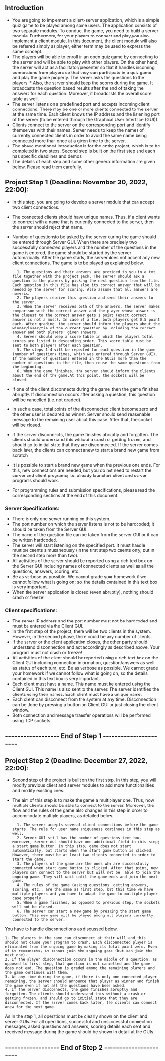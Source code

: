 ## Introduction

- You are going to implement a client-server application, which is a simple quiz game to be played among some users. The application consists of two separate modules. To conduct the game, you need to build a server module. Furthermore, for your players to connect and play,you also implement a client module. In this document, the client module will also be referred simply as player, either term may be used to express the same concept.
- The players will be able to enroll in an open quiz game by connecting to the server and will be able to play with other players. On the other hand, the server will act as a facilitator/presenter so that it handles incoming connections from players so that they can participate in a quiz game and play the game properly. The server asks the questions to the players. \* Also, the server should keep the scores during the game. It broadcasts the question based results after the end of taking the answers for each question. Moreover, it broadcasts the overall score table as well.
- The server listens on a predefined port and accepts incoming client connections. There may be one or more clients connected to the server at the same time. Each client knows the IP address and the listening port of the server (to be entered through the Graphical User Interface (GUI)).
- Clients connect to the server on the corresponding port and identify themselves with their names. Server needs to keep the names of currently connected clients in order to avoid the same name being connected more than once at a given time to the server.
- The above mentioned introduction is for the entire project, which is to be completed in two steps. Second step is built on the first step and each has specific deadlines and demos.
- The details of each step and some other general information are given below. Please read them carefully.

## Project Step 1 (Deadline: November 30, 2022, 22:00):

- In this step, you are going to develop a server module that can accept two client connections.
- The connected clients should have unique names. Thus, if a client wants to connect with a name that is currently connected to the server, then the server should reject that name.
- Number of questionsto be asked by the server during the game should be entered through Server GUI. When there are precisely two successfully connected players and the number of the questions in the game is entered, the game should be started by the server automatically. After the game starts, the server does not accept any new client connections. The game is to be played as explained below.

        1. The questions and their answers are provided to you in a txt file together with the project pack. The server should ask a question to the players by picking the next question from the file. Each question in this file has also its correct answer that will be needed by the server for scoring. Also assume that all answers are numeric.
        2. The players receive this question and send their answers to the server.
        3. When the server receives both of the answers, the server makes comparison with the correct answer and the player whose answer is the closest to the correct answer gets 1 point (exact correct answer is not a must). In case of a tie, both players get 0.5 point each. After grading, the server should inform the players about the winner/loser/tie of the current question by including the correct answer and both players' given answers.
        4. Server should keep a score table in which the players total scores are listed in descending order. This score table must be sent to both players after each question.
        5. The steps 1-4 will be repeated for each question in the game (number of questions times, which was entered through Server GUI). If the number of questions entered in the GUIis more than the number of questions in the file, then reuse the same questions from the beginning.
        6. When the game finishes, the server should inform the clients about the end of the game.At this point, the sockets will be closed.

- If one of the client disconnects during the game, then the game finishes abruptly. If disconnection occurs after asking a question, this question will be cancelled (i.e. not graded).
- In such a case, total points of the disconnected client become zero and the other user is declared as winner. Server should send reasonable message to the remaining user about this case. After that, the socket will be closed.
- If the server disconnects, the game finishes abruptly and forgotten. The clients should understand this without a crash or getting frozen, and should go to initial state that they are disconnected. If the server comes back later, the clients can connect anew to start a brand new game from scratch.
- It is possible to start a brand new game when the previous one ends. For this, new connections are needed, but you do not need to restart the server and client programs; i.e. already launched client and server programs should work.
- For programming rules and submission specifications, please read the corresponding sections at the end of this document.

### Server Specifications:

- There is only one server running on this system.
- The port number on which the server listens is not to be hardcoded; it should be taken from the Server GUI.
- The name of the question file can be taken from the server GUI or it can be written hardcoded.
- The server will start listening on the specified port. It must handle multiple clients simultaneously (in the first step two clients only, but in the second step more than two).
- All activities of the server should be reported using a rich text box on the Server GUI including names of connected clients as well as all the questions, answers, scoring, etc.
- Be as verbose as possible. We cannot grade your homework if we cannot follow what is going on; so, the details contained in this text box is very important.
- When the server application is closed (even abruptly), nothing should crash or freeze!

### Client specifications:

- The server IP address and the port number must not be hardcoded and must be entered via the Client GUI.
- In the first step of the project, there will be two clients in the system. However, in the second phase, there could be any number of clients.
- If the server or the client application closes, the other party should understand disconnection and act accordingly as described above. Your program must not crash or freeze!
- All activities of the client should be reported using a rich text box on the Client GUI including connection information, question/answers as well as status of each turn, etc. Be as verbose as possible. We cannot grade your homework if we cannot follow what is going on, so the details contained in this text box is very important.
- Each client must have a name. This name must be entered using the Client GUI. This name is also sent to the server. The server identifies the clients using their names. Each client must have a unique name.
- Each client can disconnect from the system at any time. Disconnection can be done by pressing a button on Client GUI or just closing the client window.
- Both connection and message transfer operations will be performed using TCP sockets.

## ------------------ End of Step 1 ----------------------

## Project Step 2 (Deadline: December 27, 2022, 22:00):

- Second step of the project is built on the first step. In this step, you will modify previous client and server modules to add more functionalities and modify existing ones.
- The aim of this step is to make the game a multiplayer one. Thus, now multiple clients should be able to connect to the server. Moreover, the flow and the rules of the game also changes in this step in order to accommodate multiple players, as detailed below.

        1. The server accepts several client connections before the game starts. The rule for user name uniqueness continues in this step as well.
        2. Server GUI still has the number of questions text box. Moreover, Server GUI should have one additional field in this step; a start game button. In this step, game does not start automatically, but starts when the start game button is clicked. However, there must be at least two clients connected in order to start the game.
        3. The players of the game are the ones who are successfully connected when start game button is clicked. After that point, new players can connect to the server but will not be  able to join the ongoing game. They will wait until the game ends and join the next game.
        4. The rules of the game (asking questions, getting answers, scoring, etc.. are the same as first step, but this time we have multiple players and you have to adapt the game to multiple player case properly.
        5. When a game finishes, as opposed to previous step, the sockets will not be closed.
        6. The server can start a new game by pressing the start game button. This new game will be played among all players currently connected to the server.

You have to handle disconnections as discussed below.

    1. The players in the game can disconnect at their will and this should not cause your program to crash. Each disconnected player is eliminated from the ongoing game by making its total point zero. Even if it reconnects, it cannot join the ongoing game (but can join the next one).
    2. If the player disconnection occurs in the middle of a question, as opposed to first step, that question is not cancelled and the game does not end. The question is graded among the remaining players and the game continues with them.
    3. At any time during the game, if there is only one connected player remaining, the server should announce that player as winner and finish the game even if not all the questions have been asked.
    4. If the server disconnects, the game finishes abruptly and forgotten. The clients should understand this without a crash or getting frozen, and should go to initial state that they are disconnected. If the server comes back later, the clients can connect anew for the next game.

As in the step 1, all operations must be clearly shown on the client and server GUIs.
For all operations, successful and unsuccessful connection messages, asked questions and answers, scoring details each sent and received message during the game should be shown in detail at the GUIs.

## ------------------ End of Step 2 ----------------------
